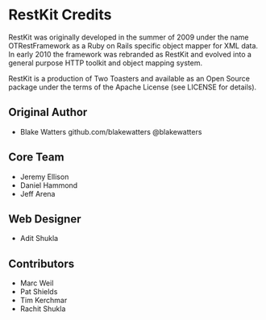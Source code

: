 RestKit Credits
===============

RestKit was originally developed in the summer of 2009 under the name OTRestFramework
as a Ruby on Rails specific object mapper for XML data. In early 2010 the framework was
rebranded as RestKit and evolved into a general purpose HTTP toolkit and object mapping
system.

RestKit is a production of Two Toasters and available as an Open Source package under
the terms of the Apache License (see LICENSE for details).

Original Author
---------------
* Blake Watters   github.com/blakewatters @blakewatters

Core Team
---------
* Jeremy Ellison
* Daniel Hammond
* Jeff Arena

Web Designer
------------
* Adit Shukla

Contributors
------------
* Marc Weil
* Pat Shields
* Tim Kerchmar
* Rachit Shukla

